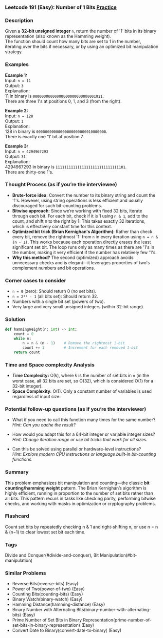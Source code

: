 ### Leetcode 191 (Easy): Number of 1 Bits [Practice](https://leetcode.com/problems/number-of-1-bits)

### Description  
Given a **32-bit unsigned integer** `n`, return the number of '1' bits in its binary representation (also known as the Hamming weight).  
The function should count how many bits are set to 1 in the number, iterating over the bits if necessary, or by using an optimized bit manipulation strategy.

### Examples  

**Example 1:**  
Input: `n = 11`  
Output: `3`  
Explanation:  
11 in binary is `00000000000000000000000000001011`.  
There are three 1's at positions 0, 1, and 3 (from the right).

**Example 2:**  
Input: `n = 128`  
Output: `1`  
Explanation:  
128 in binary is `00000000000000000000000010000000`.  
There is exactly one '1' bit at position 7.

**Example 3:**  
Input: `n = 4294967293`  
Output: `31`  
Explanation:  
4294967293 in binary is `11111111111111111111111111111101`.  
There are thirty-one 1's.

### Thought Process (as if you’re the interviewee)  
- **Brute-force idea**: Convert the number to its binary string and count the '1's. However, using string operations is less efficient and usually discouraged for such bit-counting problems.
- **Bitwise approach**: Since we’re working with fixed 32 bits, iterate through each bit. For each bit, check if it is 1 using `n & 1`, add to the count, and shift n to the right by 1. This takes exactly 32 iterations, which is effectively constant time for this context.
- **Optimized bit trick (Brian Kernighan's Algorithm)**: Rather than check every bit, remove the rightmost '1' from `n` in every iteration using `n = n & (n - 1)`. This works because each operation directly erases the least significant set bit. The loop runs only as many times as there are '1's in the number, making it very efficient if the number has relatively few '1's.
- **Why this method?** The second (optimized) approach avoids unnecessary checks and is elegant—it leverages properties of two's complement numbers and bit operations.

### Corner cases to consider  
- `n = 0` (zero): Should return 0 (no set bits).
- `n = 2³² - 1` (all bits set): Should return 32.
- Numbers with a single bit set (powers of two).
- Very large and very small unsigned integers (within 32-bit range).

### Solution

```python
def hammingWeight(n: int) -> int:
    count = 0
    while n:
        n = n & (n - 1)    # Remove the rightmost 1-bit
        count += 1         # Increment for each removed 1-bit
    return count
```

### Time and Space complexity Analysis  

- **Time Complexity:** O(𝑘), where 𝑘 is the number of set bits in `n` (in the worst case, all 32 bits are set, so O(32), which is considered O(1) for a 32-bit integer).
- **Space Complexity:** O(1). Only a constant number of variables is used regardless of input size.

### Potential follow-up questions (as if you’re the interviewer)  

- What if you need to call this function many times for the same number?  
  *Hint: Can you cache the result?*

- How would you adapt this for a 64-bit integer or variable integer sizes?  
  *Hint: Change iteration range or use bit tricks that work for all sizes.*

- Can this be solved using parallel or hardware-level instructions?  
  *Hint: Explore modern CPU instructions or language built-in bit-counting functions.*

### Summary
This problem emphasizes bit manipulation and counting—the classic **bit counting/hamming weight** pattern. The Brian Kernighan’s algorithm is highly efficient, running in proportion to the number of set bits rather than all bits. This pattern recurs in tasks like checking parity, performing bitwise checks, and working with masks in optimization or cryptography problems.


### Flashcard
Count set bits by repeatedly checking n & 1 and right-shifting n, or use n = n & (n−1) to clear lowest set bit each time.

### Tags
Divide and Conquer(#divide-and-conquer), Bit Manipulation(#bit-manipulation)

### Similar Problems
- Reverse Bits(reverse-bits) (Easy)
- Power of Two(power-of-two) (Easy)
- Counting Bits(counting-bits) (Easy)
- Binary Watch(binary-watch) (Easy)
- Hamming Distance(hamming-distance) (Easy)
- Binary Number with Alternating Bits(binary-number-with-alternating-bits) (Easy)
- Prime Number of Set Bits in Binary Representation(prime-number-of-set-bits-in-binary-representation) (Easy)
- Convert Date to Binary(convert-date-to-binary) (Easy)